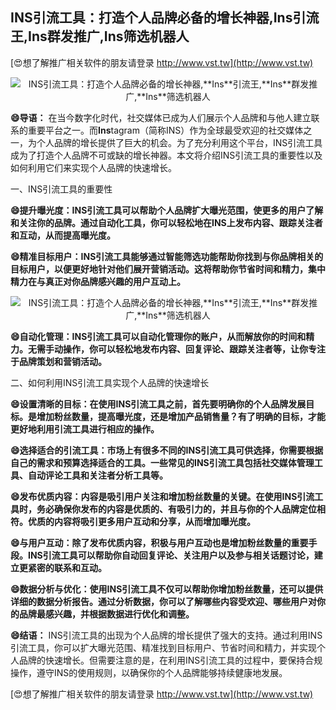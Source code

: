 ## **INS引流工具：打造个人品牌必备的增长神器,**Ins**引流王,**Ins**群发推广,**Ins**筛选机器人**

[😍想了解推广相关软件的朋友请登录 http://www.vst.tw](http://www.vst.tw)

 <center><img src="https://vst.tw/MP4/tuiguang/png/8.png" alt="INS引流工具：打造个人品牌必备的增长神器,**Ins**引流王,**Ins**群发推广,**Ins**筛选机器人"></center>

**😄导语：**
在当今数字化时代，社交媒体已成为人们展示个人品牌和与他人建立联系的重要平台之一。而**Ins**tagram（简称INS）作为全球最受欢迎的社交媒体之一，为个人品牌的增长提供了巨大的机会。为了充分利用这个平台，INS引流工具成为了打造个人品牌不可或缺的增长神器。本文将介绍INS引流工具的重要性以及如何利用它们来实现个人品牌的快速增长。

一、INS引流工具的重要性

**😄提升曝光度：INS引流工具可以帮助个人品牌扩大曝光范围，使更多的用户了解和关注你的品牌。通过自动化工具，你可以轻松地在INS上发布内容、跟踪关注者和互动，从而提高曝光度。**

**😄精准目标用户：INS引流工具能够通过智能筛选功能帮助你找到与你品牌相关的目标用户，以便更好地针对他们展开营销活动。这将帮助你节省时间和精力，集中精力在与真正对你品牌感兴趣的用户互动上。**

 <center><img src="https://vst.tw/MP4/tuiguang/png/2.png" alt="INS引流工具：打造个人品牌必备的增长神器,**Ins**引流王,**Ins**群发推广,**Ins**筛选机器人"></center>

**😄自动化管理：INS引流工具可以自动化管理你的账户，从而解放你的时间和精力。无需手动操作，你可以轻松地发布内容、回复评论、跟踪关注者等，让你专注于品牌策划和营销活动。**

二、如何利用INS引流工具实现个人品牌的快速增长

**😄设置清晰的目标：在使用INS引流工具之前，首先要明确你的个人品牌发展目标。是增加粉丝数量，提高曝光度，还是增加产品销售量？有了明确的目标，才能更好地利用引流工具进行相应的操作。**

**😄选择适合的引流工具：市场上有很多不同的INS引流工具可供选择，你需要根据自己的需求和预算选择适合的工具。一些常见的INS引流工具包括社交媒体管理工具、自动评论工具和关注者分析工具等。**

**😄发布优质内容：内容是吸引用户关注和增加粉丝数量的关键。在使用INS引流工具时，务必确保你发布的内容是优质的、有吸引力的，并且与你的个人品牌定位相符。优质的内容将吸引更多用户互动和分享，从而增加曝光度。**

**😄与用户互动：除了发布优质内容，积极与用户互动也是增加粉丝数量的重要手段。INS引流工具可以帮助你自动回复评论、关注用户以及参与相关话题讨论，建立更紧密的联系和互动。**

**😄数据分析与优化：使用INS引流工具不仅可以帮助你增加粉丝数量，还可以提供详细的数据分析报告。通过分析数据，你可以了解哪些内容受欢迎、哪些用户对你的品牌最感兴趣，并根据数据进行优化和调整。**

**😄结语：**
INS引流工具的出现为个人品牌的增长提供了强大的支持。通过利用INS引流工具，你可以扩大曝光范围、精准找到目标用户、节省时间和精力，并实现个人品牌的快速增长。但需要注意的是，在利用INS引流工具的过程中，要保持合规操作，遵守INS的使用规则，以确保你的个人品牌能够持续健康地发展。

[😍想了解推广相关软件的朋友请登录 http://www.vst.tw](http://www.vst.tw)



